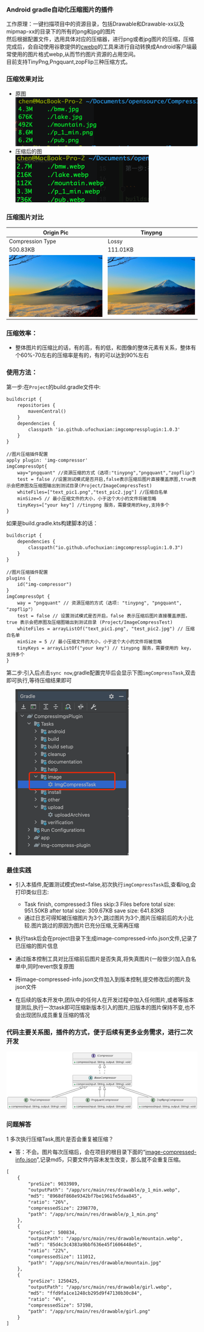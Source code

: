 <h3>Android gradle自动化压缩图片的插件</h3>

工作原理：一键扫描项目中的资源目录，包括Drawable和Drawable-xx以及mipmap-xx的目录下的所有的png和jpg的图片<br>
然后根据配置文件，选用具体对应的压缩器，进行png或者jpg图片的压缩，压缩完成后，会自动使用谷歌提供的[cwebp](https://developers.google.com/speed/webp/docs/cwebp)的工具来进行自动转换成Android客户端最常使用的图片格式webp,从而节约图片资源的占用空间。<br>
目前支持TinyPng,Pngquant,zopFlip三种压缩方式。
### 压缩效果对比

- 原图<br>
![](.README_images/96b161e9.png)
- 压缩后的图<br>
![](.README_images/91de93ee.png)

### 压缩图片对比

| Origin Pic                                | Tinypng                                                             |
|-------------------------------------------|---------------------------------------------------------------------|
| Compression Type                          | Lossy                                                               |
| 500.83KB                                  | 111.01KB                                                            |
| ![mountain.jpg](imgsource%2Fmountain.jpg) | ![mountain.webp](app%2Fsrc%2Fmain%2Fres%2Fdrawable%2Fmountain.webp) |

### 压缩效率：
- 整体图片的压缩比的话，有的高，有的低，和图像的整体元素有关系，整体有个60%-70左右的压缩率是有的，有的可以达到90%左右


### 使用方法：
第一步:在`Project`的build.gradle文件中:

```
buildscript {
    repositories {
        mavenCentral()
    }
    dependencies {
        classpath 'io.github.ufochuxian:imgcompressplugin:1.0.3'
    }
}

//图片压缩插件配置
apply plugin: 'img-compressor'
imgCompressOpt{
    way="pngquant" //资源压缩的方式（选项:"tinypng","pngquant","zopflip"）
    test = false //设置测试模式是否开启,false表示压缩后图片直接覆盖原图,true表示会把原图及压缩图输出到测试目录(Project/ImageCompressTest)
    whiteFiles=["text_pic1.png","test_pic2.jpg"] //压缩白名单
    minSize=5 // 最小压缩文件的大小，小于这个大小的文件将被忽略
    tinyKeys=["your key"] //tinypng 服务，需要使用的key,支持多个
}
```

如果是build.gradle.kts构建脚本的话：
```
buildscript {
    dependencies {
        classpath("io.github.ufochuxian:imgcompressplugin:1.0.3")
    }
}

//图片压缩插件配置
plugins {
    id("img-compressor")
}
imgCompressOpt {
    way = "pngquant" // 资源压缩的方式（选项: "tinypng", "pngquant", "zopflip"）
    test = false // 设置测试模式是否开启，false 表示压缩后图片直接覆盖原图，true 表示会把原图及压缩图输出到测试目录 (Project/ImageCompressTest)
    whiteFiles = arrayListOf("text_pic1.png", "test_pic2.jpg") // 压缩白名单
    minSize = 5 // 最小压缩文件的大小，小于这个大小的文件将被忽略
    tinyKeys = arrayListOf("your key") // tinypng 服务，需要使用的 key，支持多个
}
```

第二步:引入后点击`sync now`,gradle配置完毕后会显示下图`imgCompressTask`,双击即可执行,等待压缩结果即可
- ![](.README_images/13f985f7.png)

### 最佳实践
- 引入本插件,配置测试模式test=false,初次执行`imgCompressTask`后,查看log,会打印类似日志:
    - Task finish, compressed:3 files  skip:3 Files  before total size: 951.50KB after total size: 309.67KB save size: 641.83KB
    - 通过日志可得知被压缩图片为3个,跳过图片为3个,图片压缩前后的大小比较.图片跳过的原因为图片已充分压缩,无需再压缩

- 执行task后会在project目录下生成image-compressed-info.json文件,记录了已压缩的图片信息
- 通过版本控制工具对比压缩前后图片是否失真,将失真图片(一般很少)加入白名单中,同时revert恢复原图
- 将image-compressed-info.json文件加入到版本控制,提交修改后的图片及json文件
- 在后续的版本开发中,团队中的任何人在开发过程中加入任何图片,或者等版本提测后,执行一次task即可压缩新版本引入的图片,旧版本的图片保持不变,也不会出现团队成员重复压缩的情况

### 代码主要关系图，插件的方式，便于后续有更多业务需求，进行二次开发
![](.README_images/dc0ef91c.png)

### 问题解答

1 多次执行压缩Task,图片是否会重复被压缩？
- 答：不会。图片每次压缩后，会在项目的根目录下面的“[image-compressed-info.json](image-compressed-info.json)”,记录md5，只要文件内容未发生改变，那么就不会重复压缩。
```
[
    {
        "preSize": 9033989,
        "outputPath": "/app/src/main/res/drawable/p_1_min.webp",
        "md5": "8968df868e9342bf7be1961fe5daa845",
        "ratio": "26%",
        "compressedSize": 2398770,
        "path": "/app/src/main/res/drawable/p_1_min.png"
    },
    {
        "preSize": 500834,
        "outputPath": "/app/src/main/res/drawable/mountain.webp",
        "md5": "85d4c3c4383a9bbf636e45f1606448e5",
        "ratio": "22%",
        "compressedSize": 111012,
        "path": "/app/src/main/res/drawable/mountain.jpg"
    },
    {
        "preSize": 1250425,
        "outputPath": "/app/src/main/res/drawable/girl.webp",
        "md5": "ffd9fa1ce1248cb295d9f47130b30c84",
        "ratio": "4%",
        "compressedSize": 57198,
        "path": "/app/src/main/res/drawable/girl.png"
    }
]
```